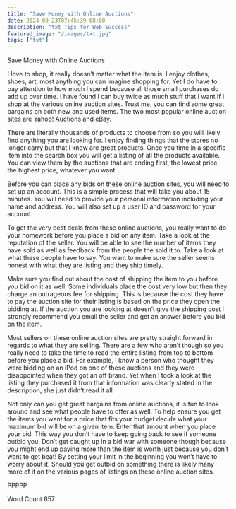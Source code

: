 ```yaml
---
title: "Save Money with Online Auctions"
date: 2024-09-23T07:45:39-08:00
description: "txt Tips for Web Success"
featured_image: "/images/txt.jpg"
tags: ["txt"]
---
```


Save Money with Online Auctions

I love to shop, it really doesn’t matter what the item is. I enjoy clothes, shoes, art, most anything you can imagine shopping for. Yet I do have to pay attention to how much I spend because all those small purchases do add up over time. I have found I can buy twice as much stuff that I want if I shop at the various online auction sites. Trust me, you can find some great bargains on both new and used items. The two most popular online auction sites are Yahoo! Auctions and eBay. 

There are literally thousands of products to choose from so you will likely find anything you are looking for. I enjoy finding things that the stores no longer carry but that I know are great products. Once you time in a specific item into the search box you will get a listing of all the products available. You can view them by the auctions that are ending first, the lowest price, the highest price, whatever you want. 

Before you can place any bids on these online auction sites, you will need to set up an account. This is a simple process that will take you about 15 minutes. You will need to provide your personal information including your name and address. You will also set up a user ID and password for your account. 

To get the very best deals from these online auctions, you really want to do your homework before you place a bid on any item. Take a look at the reputation of the seller. You will be able to see the number of items they have sold as well as feedback from the people the sold it to. Take a look at what these people have to say. You want to make sure the seller seems honest with what they are listing and they ship timely. 

Make sure you find out about the cost of shipping the item to you before you bid on it as well. Some individuals place the cost very low but then they charge an outrageous fee for shipping. This is because the cost they have to pay the auction site for their listing is based on the price they open the bidding at. If the auction you are looking at doesn’t give the shipping cost I strongly recommend you email the seller and get an answer before you bid on the item. 

Most sellers on these online auction sites are pretty straight forward in regards to what they are selling. There are a few who aren’t though so you really need to take the time to read the entire listing from top to bottom before you place a bid. For example, I know a person who thought they were bidding on an iPod on one of these auctions and they were disappointed when they got an off brand. Yet when I took a look at the listing they purchased it from that information was clearly stated in the description, she just didn’t read it all. 

Not only can you get great bargains from online auctions, it is fun to look around and see what people have to offer as well. To help ensure you get the items you want for a price that fits your budget decide what your maximum bid will be on a given item. Enter that amount when you place your bid. This way you don’t have to keep going back to see if someone outbid you. Don’t get caught up in a bid war with someone though because you might end up paying more than the item is worth just because you don’t want to get beat! By setting your limit in the beginning you won’t have to worry about it. Should you get outbid on something there is likely many more of it on the various pages of listings on these online auction sites. 

PPPPP

Word Count 657

